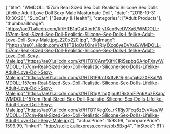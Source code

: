 {
	"title": "WMDOLL 157cm Real Sized Sex Doll Realistic Silicone Sex Dolls Lifelike Adult Love Doll Sexy Male Masturbate Doll",
	"date": "2018-10-31 10:30:20",
	"SubCat": ["Beauty & Health"],
	"categories": ["Adult Products"],
	"thumbnailImage": "https://ae01.alicdn.com/kf/HTB1qOafXinrK1Rjy1Xcq6yeDVXa6/WMDOLL-157cm-Real-Sized-Sex-Doll-Realistic-Silicone-Sex-Dolls-Lifelike-Adult-Love-Doll-Sexy-Male.jpg_220x220.jpg",
	"BigImage": ["https://ae01.alicdn.com/kf/HTB1qOafXinrK1Rjy1Xcq6yeDVXa6/WMDOLL-157cm-Real-Sized-Sex-Doll-Realistic-Silicone-Sex-Dolls-Lifelike-Adult-Love-Doll-Sexy-Male.jpg","https://ae01.alicdn.com/kf/HTB1CAmfXifrK1RjSspbq6A4pFXay/WMDOLL-157cm-Real-Sized-Sex-Doll-Realistic-Silicone-Sex-Dolls-Lifelike-Adult-Love-Doll-Sexy-Male.jpg","https://ae01.alicdn.com/kf/HTB1P9mfXdfvK1RjSspfq6zzXFXaI/WMDOLL-157cm-Real-Sized-Sex-Doll-Realistic-Silicone-Sex-Dolls-Lifelike-Adult-Love-Doll-Sexy-Male.jpg","https://ae01.alicdn.com/kf/HTB1qAmgXjnuK1RkSmFPq6AuzFXap/WMDOLL-157cm-Real-Sized-Sex-Doll-Realistic-Silicone-Sex-Dolls-Lifelike-Adult-Love-Doll-Sexy-Male.jpg","https://ae01.alicdn.com/kf/HTB11KegXo_rK1Rjy0Fcq6zEvVXas/WMDOLL-157cm-Real-Sized-Sex-Doll-Realistic-Silicone-Sex-Dolls-Lifelike-Adult-Love-Doll-Sexy-Male.jpg"],
	"actualPrice": 1598.99,
	"comparePrice": 1599.99,
	"linkurl": "http://s.click.aliexpress.com/e/bIx5Bxg4",
	"inStock": 61
}
